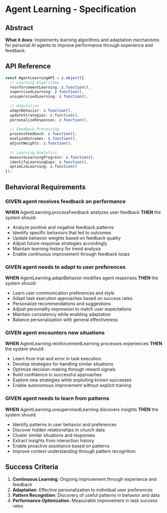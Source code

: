 # Agent Learning - Specification

## Abstract
**What it does**: Implements learning algorithms and adaptation mechanisms for personal AI agents to improve performance through experience and feedback.

## API Reference
```typescript
const AgentLearningAPI = z.object({
  // Learning Algorithms
  reinforcementLearning: z.function(),
  supervisedLearning: z.function(),
  unsupervisedLearning: z.function(),
  
  // Adaptation
  adaptBehavior: z.function(),
  updateStrategies: z.function(),
  personalizeResponses: z.function(),
  
  // Feedback Processing
  processFeedback: z.function(),
  analyzeOutcomes: z.function(),
  adjustWeights: z.function(),
  
  // Learning Analytics
  measureLearningProgress: z.function(),
  identifyLearningGaps: z.function(),
  optimizeLearning: z.function()
});
```

## Behavioral Requirements

### **GIVEN** agent receives feedback on performance
**WHEN** AgentLearning.processFeedback analyzes user feedback
**THEN** the system should:
- Analyze positive and negative feedback patterns
- Identify specific behaviors that led to outcomes
- Update behavior weights based on feedback quality
- Adjust future response strategies accordingly
- Maintain learning history for trend analysis
- Enable continuous improvement through feedback loops

### **GIVEN** agent needs to adapt to user preferences
**WHEN** AgentLearning.adaptBehavior modifies agent responses
**THEN** the system should:
- Learn user communication preferences and style
- Adapt task execution approaches based on success rates
- Personalize recommendations and suggestions
- Adjust personality expression to match user expectations
- Maintain consistency while enabling adaptation
- Balance personalization with general effectiveness

### **GIVEN** agent encounters new situations
**WHEN** AgentLearning.reinforcementLearning processes experiences
**THEN** the system should:
- Learn from trial and error in task execution
- Develop strategies for handling similar situations
- Optimize decision-making through reward signals
- Build confidence in successful approaches
- Explore new strategies while exploiting known successes
- Enable autonomous improvement without explicit training

### **GIVEN** agent needs to learn from patterns
**WHEN** AgentLearning.unsupervisedLearning discovers insights
**THEN** the system should:
- Identify patterns in user behavior and preferences
- Discover hidden relationships in church data
- Cluster similar situations and responses
- Extract insights from interaction history
- Enable proactive assistance based on patterns
- Improve context understanding through pattern recognition

## Success Criteria
1. **Continuous Learning**: Ongoing improvement through experience and feedback
2. **Adaptation**: Effective personalization to individual user preferences
3. **Pattern Recognition**: Discovery of useful patterns in behavior and data
4. **Performance Optimization**: Measurable improvement in task success rates
